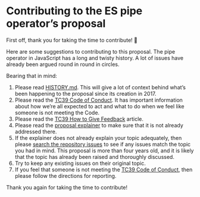 # Contributing to the ES pipe operator’s proposal
First off, thank you for taking the time to contribute! 🎉

Here are some suggestions to contributing to this proposal.
The pipe operator in JavaScript has a long and twisty history.
A lot of issues have already been argued round in round in circles.

Bearing that in mind:

1. Please read [HISTORY.md](https://github.com/tc39/proposal-pipeline-operator/blob/main/HISTORY.md). This will give a lot of context behind what’s been happening to the proposal since its creation in 2017.
2. Please read the [TC39 Code of Conduct](https://tc39.es/code-of-conduct/). It has important information about how we’re all expected to act and what to do when we feel like someone is not meeting the Code.
3. Please read the [TC39 How to Give Feedback](https://github.com/tc39/how-we-work/blob/master/feedback.md) article.
4. Please read the [proposal explainer](https://github.com/tc39/proposal-pipeline-operator/blob/main/README.md) to make sure that it is not already addressed there.
4. If the explainer does not already explain your topic adequately, then please [search the repository issues](https://github.com/tc39/proposal-pipeline-operator/issues?q=is%3Aissue+) to see if any issues match the topic you had in mind. This proposal is more than four years old, and it is likely that the topic has already been raised and thoroughly discussed.
5. Try to keep any existing issues on their original topic.
6. If you feel that someone is not meeting the [TC39 Code of Conduct](https://tc39.es/code-of-conduct/), then please follow the directions for reporting.

Thank you again for taking the time to contribute!
